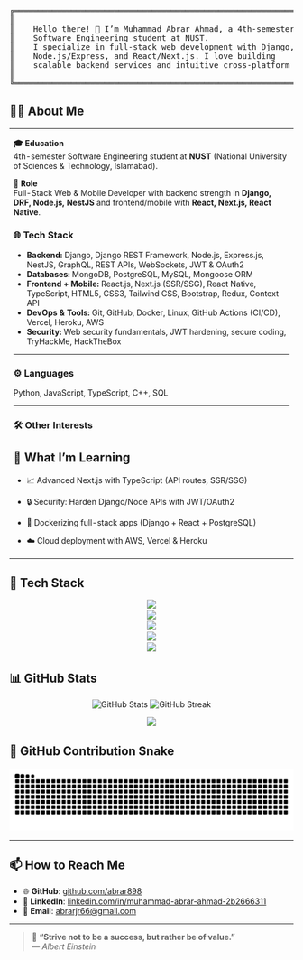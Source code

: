 <pre>
╔════════════════════════════════════════════════════════════════╗
║                                                                ║
║    Hello there! 👋 I’m Muhammad Abrar Ahmad, a 4th-semester     ║
║    Software Engineering student at NUST.                       ║
║    I specialize in full-stack web development with Django,     ║
║    Node.js/Express, and React/Next.js. I love building         ║
║    scalable backend services and intuitive cross-platform UIs. ║
║                                                                ║
╚════════════════════════════════════════════════════════════════╝
</pre>

## 👨‍💻 About Me

<table align="center" width="100%">
  <tr>
    <td>

**🎓 Education**  
4th-semester Software Engineering student at **NUST** (National University of Sciences & Technology, Islamabad).

**💼 Role**  
Full-Stack Web & Mobile Developer with backend strength in **Django, DRF, Node.js, NestJS** and frontend/mobile with **React, Next.js, React Native**.


### 🌐 Tech Stack
- **Backend:** Django, Django REST Framework, Node.js, Express.js, NestJS, GraphQL, REST APIs, WebSockets, JWT & OAuth2  
- **Databases:** MongoDB, PostgreSQL, MySQL, Mongoose ORM  
- **Frontend + Mobile:** React.js, Next.js (SSR/SSG), React Native, TypeScript, HTML5, CSS3, Tailwind CSS, Bootstrap, Redux, Context API  
- **DevOps & Tools:** Git, GitHub, Docker, Linux, GitHub Actions (CI/CD), Vercel, Heroku, AWS  
- **Security:** Web security fundamentals, JWT hardening, secure coding, TryHackMe, HackTheBox

---

### ⚙️ Languages
Python, JavaScript, TypeScript, C++, SQL

---

### 🛠️ Other Interests
## 🎯 What I’m Learning
- 📈 Advanced Next.js with TypeScript (API routes, SSR/SSG)  
- 🔒 Security: Harden Django/Node APIs with JWT/OAuth2  
- 🐳 Dockerizing full-stack apps (Django + React + PostgreSQL)  
- ☁️ Cloud deployment with AWS, Vercel & Heroku 

    </td>
  </tr>
</table>

## 🚀 Tech Stack

<p align="center">
  <img src="https://skillicons.dev/icons?i=python,django,fastapi,nodejs,express,nestjs,graphql" height="50" />
  <br/>
  <img src="https://skillicons.dev/icons?i=javascript,typescript,react,nextjs,reactnative" height="50" />
  <br/>
  <img src="https://skillicons.dev/icons?i=mongodb,postgresql,mysql" height="50" />
  <br/>
  <img src="https://skillicons.dev/icons?i=html,css,tailwind,bootstrap" height="50" />
  <br/>
  <img src="https://skillicons.dev/icons?i=linux,docker,git,github,aws,heroku,vercel" height="50" />
</p>


## 📊 GitHub Stats
<p align="center">
  <img src="https://github-readme-stats.vercel.app/api?username=abrar898&show_icons=true&theme=radical" alt="GitHub Stats" height="180"/>
  <img src="https://github-readme-streak-stats.herokuapp.com/?user=abrar898&theme=radical" alt="GitHub Streak" height="180"/>
</p>

<p align="center">
  <img src="https://github-readme-stats.vercel.app/api/top-langs/?username=abrar898&layout=compact&theme=radical" height="180"/>
</p>


## 🐍 GitHub Contribution Snake
<p align="center">
  <img src="https://raw.githubusercontent.com/abrar898/abrar898/output/snake.svg" alt="snake animation" />
</p>

---
## 📫 How to Reach Me
- 🌐 **GitHub**: [github.com/abrar898](https://github.com/abrar898)  
- 💼 **LinkedIn**: [linkedin.com/in/muhammad-abrar-ahmad-2b2666311](https://www.linkedin.com/in/muhammad-abrar-ahmad-2b2666311/)  
- 📧 **Email**: abrarjr66@gmail.com  

---

> 💬 **“Strive not to be a success, but rather be of value.”**  
> — *Albert Einstein*


